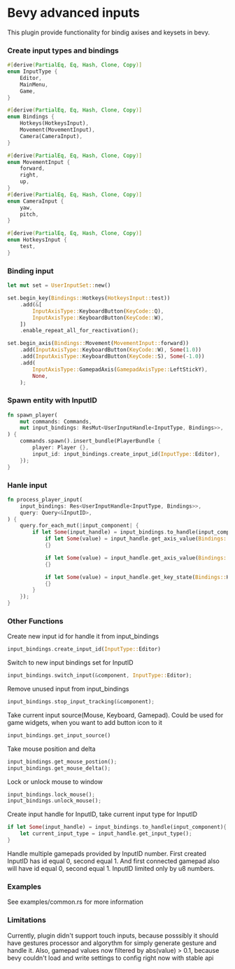 # Bevy advanced inputs
This plugin provide functionality for bindig axises and keysets in bevy.

### Create input types and bindings
```rust
#[derive(PartialEq, Eq, Hash, Clone, Copy)]
enum InputType {
    Editor,
    MainMenu,
    Game,
}

#[derive(PartialEq, Eq, Hash, Clone, Copy)]
enum Bindings {
    Hotkeys(HotkeysInput),
    Movement(MovementInput),
    Camera(CameraInput),
}

#[derive(PartialEq, Eq, Hash, Clone, Copy)]
enum MovementInput {
    forward,
    right,
    up,
}
#[derive(PartialEq, Eq, Hash, Clone, Copy)]
enum CameraInput {
    yaw,
    pitch,
}

#[derive(PartialEq, Eq, Hash, Clone, Copy)]
enum HotkeysInput {
    test,
}
```

### Binding input
```rust
let mut set = UserInputSet::new()

set.begin_key(Bindings::Hotkeys(HotkeysInput::test))
    .add(&[
        InputAxisType::KeyboardButton(KeyCode::Q),
        InputAxisType::KeyboardButton(KeyCode::W),
    ])
    .enable_repeat_all_for_reactivation();

set.begin_axis(Bindings::Movement(MovementInput::forward))
    .add(InputAxisType::KeyboardButton(KeyCode::W), Some(1.0))
    .add(InputAxisType::KeyboardButton(KeyCode::S), Some(-1.0))
    .add(
        InputAxisType::GamepadAxis(GamepadAxisType::LeftStickY),
        None,
    );
```

### Spawn entity with InputID
```rust
fn spawn_player(
    mut commands: Commands,
    mut input_bindings: ResMut<UserInputHandle<InputType, Bindings>>,
) {
    commands.spawn().insert_bundle(PlayerBundle {
        player: Player {},
        input_id: input_bindings.create_input_id(InputType::Editor),
    });
}
```

### Hanle input
```rust
fn process_player_input(
    input_bindings: Res<UserInputHandle<InputType, Bindings>>,
    query: Query<&InputID>,
) {
    query.for_each_mut(|input_component| {
        if let Some(input_handle) = input_bindings.to_handle(input_component) {
            if let Some(value) = input_handle.get_axis_value(Bindings::Movement(MovementInput::right))
            {}

            if let Some(value) = input_handle.get_axis_value(Bindings::Camera(CameraInput::yaw)) 
            {}

            if let Some(value) = input_handle.get_key_state(Bindings::Hotkeys(HotkeysInput::test)) 
            {}
        }
    });
}
```

### Other Functions
Create new input id for handle it from input_bindings
```rust
input_bindings.create_input_id(InputType::Editor)
```
Switch to new input bindings set for InputID
```rust
input_bindings.switch_input(&component, InputType::Editor);
```
Remove unused input from input_bindings
```rust
input_bindings.stop_input_tracking(&component);
```
Take current input source(Mouse, Keyboard, Gamepad). Could be used for game widgets, when you want to add button icon to it
```rust
input_bindings.get_input_source()
```
Take mouse position and delta
```rust
input_bindings.get_mouse_postion();
input_bindings.get_mouse_delta();
```
Lock or unlock mouse to window
```rust
input_bindings.lock_mouse();
input_bindings.unlock_mouse();
```
Create input handle for InputID, take current input type for InputID
```rust
if let Some(input_handle) = input_bindings.to_handle(input_component){
    let current_input_type = input_handle.get_input_type();
}
```
Handle multiple gamepads provided by InputID number. First created InputID has id equal 0, second equal 1. And first connected gamepad also will have id equal 0, second equal 1. InputID limited only by u8 numbers.

### Examples
See examples/common.rs for more information

### Limitations
Currently, plugin didn't support touch inputs, because posssibly it should have gestures processor and algorythm for simply generate gesture and handle it.
Also, gamepad values now filtered by abs(value) > 0.1, because bevy couldn't load and write settings to config right now with stable api
